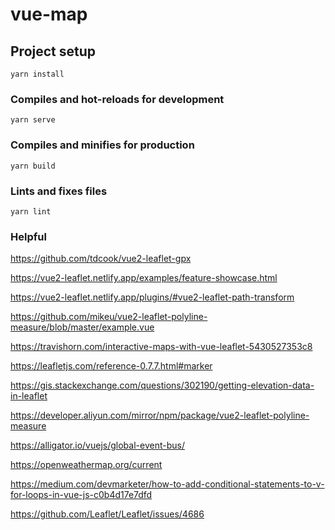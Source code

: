 # vue-map

## Project setup
```
yarn install
```

### Compiles and hot-reloads for development
```
yarn serve
```

### Compiles and minifies for production
```
yarn build
```

### Lints and fixes files
```
yarn lint
```

### Helpful

https://github.com/tdcook/vue2-leaflet-gpx

https://vue2-leaflet.netlify.app/examples/feature-showcase.html

https://vue2-leaflet.netlify.app/plugins/#vue2-leaflet-path-transform

https://github.com/mikeu/vue2-leaflet-polyline-measure/blob/master/example.vue

https://travishorn.com/interactive-maps-with-vue-leaflet-5430527353c8

https://leafletjs.com/reference-0.7.7.html#marker

https://gis.stackexchange.com/questions/302190/getting-elevation-data-in-leaflet

https://developer.aliyun.com/mirror/npm/package/vue2-leaflet-polyline-measure

https://alligator.io/vuejs/global-event-bus/

https://openweathermap.org/current

https://medium.com/devmarketer/how-to-add-conditional-statements-to-v-for-loops-in-vue-js-c0b4d17e7dfd

https://github.com/Leaflet/Leaflet/issues/4686